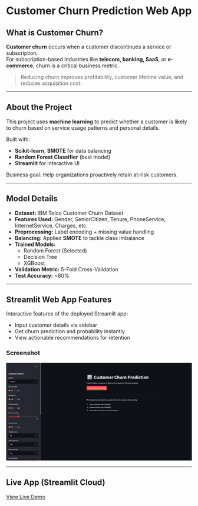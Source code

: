 #  Customer Churn Prediction Web App

##  What is Customer Churn?

**Customer churn** occurs when a customer discontinues a service or subscription.  
For subscription-based industries like **telecom, banking, SaaS**, or **e-commerce**, churn is a critical business metric.

>  Reducing churn improves profitability, customer lifetime value, and reduces acquisition cost.

---

##  About the Project

This project uses **machine learning** to predict whether a customer is likely to churn based on service usage patterns and personal details.

 Built with:
- **Scikit-learn**, **SMOTE** for data balancing
- **Random Forest Classifier** (best model)
- **Streamlit** for interactive UI

 Business goal: Help organizations proactively retain at-risk customers.

---

##  Model Details

- **Dataset:** IBM Telco Customer Churn Dataset
- **Features Used:** Gender, SeniorCitizen, Tenure, PhoneService, InternetService, Charges, etc.
- **Preprocessing:** Label encoding + missing value handling
- **Balancing:** Applied **SMOTE** to tackle class imbalance
- **Trained Models:**
  -  Random Forest (Selected)
  - Decision Tree
  - XGBoost
- **Validation Metric:** 5-Fold Cross-Validation  
- **Test Accuracy:** ~80%

---

##  Streamlit Web App Features

Interactive features of the deployed Streamlit app:
-  Input customer details via sidebar
-  Get churn prediction and probability instantly
-  View actionable recommendations for retention

###  Screenshot

![Web App Screenshot](https://github.com/nileshdeb/customer-churn-predictor/blob/main/Churn_prediction_screenshot.png)

---

##  Live App (Streamlit Cloud)

 [View Live Demo]([https://github.com/nileshdeb/customer-churn-predictor/blob/main/Churn_prediction_screenshot.png](https://customer-churn-predictor-asysszhf5nnyvjym7tcpz5.streamlit.app/))  

